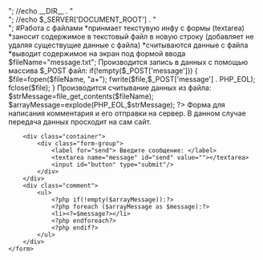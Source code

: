 <?php
//echo __FILE__ . "<br>";
//echo __DIR__ . "<br>";
//echo $_SERVER['DOCUMENT_ROOT'] . "<br>";
#Работа с файлами
*принмает текстувую инфу с формы (textarea)
*заносит содержимое в текстовый файл в новую
строку (добавляет не удаляя существущие данные с файла)
*считываются данные с файла
*выводит содержимое на экран под формой ввода  

$fileName="message.txt";  
  
Производится запись в данных с помощью массива $_POST файл:  
if(!empty($_POST['message']))  
  
{  
    $file=fopen($fileName, "a+");  
    fwrite($file,$_POST['message'] . PHP_EOL);  
    fclose($file);  
}  
Производится считывание данных из файла:    
$strMessage=file_get_contents($fileName);  
$arrayMessage=explode(PHP_EOL,$strMessage);  
  
?>  


<!doctype html>  
<html>  
<head>  
    <meta charset="UTF-8">  
    <meta name="viewport"  
          content="width=device-width, user-scalable=no, initial-scale=1.0, maximum-scale=1.0, minimum-scale=1.0">  
    <meta http-equiv="X-UA-Compatible" content="ie=edge">  
    <link rel="stylesheet" href="file.css"></link>  
    <link rel="stylesheet" href="https://cdn.jsdelivr.net/npm/bootstrap@5.2.3/dist/css/bootstrap.min.css"></link>  
    <title>Work_with_files</title>  
</head>  
  
<body>  
Форма для написания комментария и его отправки на сервер.
В данном случае передача данных просходит на сам сайт.  
    <form method='POST' enctype="multipart/form-data">  
  
        <div class="container">  
            <div class="form-group">  
                <label for="send"> Введите сообщение: </label>  
                <textarea name="message" id="send" value=""></textarea>  
                <input id="button" type="submit"/>  
            </div>  
        </div>  
        <div class="comment">  
            <ul>  
                <?php if(!empty($arrayMessage)):?>  
                <?php foreach ($arrayMessage as $message):?>  
                <li><?=$message?></li>  
                <?php endforeach?>  
                <?php endif?>  
            </ul>  
        </div>  
    </form>  
  
</body>  
</html>  